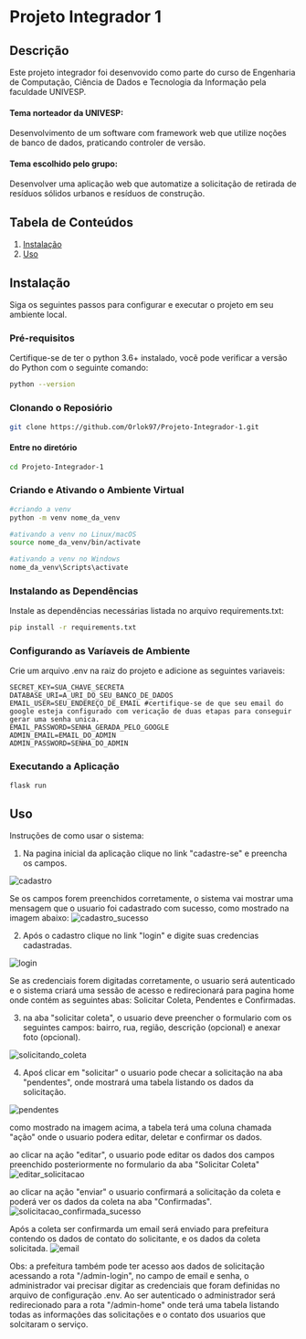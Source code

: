 # Projeto Integrador 1

## Descrição

Este projeto integrador foi desenvovido como parte do curso de Engenharia de Computação, Ciência de Dados e Tecnologia da Informação pela faculdade UNIVESP.

#### Tema norteador da UNIVESP:
Desenvolvimento de um software com framework web que utilize noções de banco de dados, praticando controler de versão.

####  Tema escolhido pelo grupo:
Desenvolver uma aplicação web que automatize a solicitação de retirada de resíduos sólidos urbanos e resíduos de construção.

## Tabela de Conteúdos
1. [Instalação](#instalação)
2. [Uso](#uso)

## Instalação

Siga os seguintes passos para configurar e executar o projeto em seu ambiente local.

### Pré-requisitos

Certifique-se de ter o python 3.6+ instalado, vocẽ pode verificar a versão do Python com o seguinte comando:
```sh
python --version
```
### Clonando o Reposiório

```sh
git clone https://github.com/Orlok97/Projeto-Integrador-1.git
```
#### Entre no diretório

```sh
cd Projeto-Integrador-1
```
### Criando e Ativando o Ambiente Virtual

```sh
#criando a venv
python -m venv nome_da_venv

#ativando a venv no Linux/macOS
source nome_da_venv/bin/activate

#ativando a venv no Windows
nome_da_venv\Scripts\activate
```

### Instalando as Dependências

Instale as dependências necessárias listada no arquivo requirements.txt:
```sh
pip install -r requirements.txt
```

### Configurando as Varíaveis de Ambiente

Crie um arquivo .env na raiz do projeto e adicione as seguintes variaveis:

```env
SECRET_KEY=SUA_CHAVE_SECRETA
DATABASE_URI=A_URI_DO_SEU_BANCO_DE_DADOS
EMAIL_USER=SEU_ENDEREÇO_DE_EMAIL #certifique-se de que seu email do google esteja configurado com vericação de duas etapas para conseguir gerar uma senha unica.
EMAIL_PASSWORD=SENHA_GERADA_PELO_GOOGLE
ADMIN_EMAIL=EMAIL_DO_ADMIN
ADMIN_PASSWORD=SENHA_DO_ADMIN
```
### Executando a Aplicação
```sh
flask run
```
## Uso

Instruções de como usar o sistema:

1. Na pagina inicial da aplicação clique no link "cadastre-se" e preencha os campos.
   
![cadastro](https://github.com/Orlok97/Projeto-Integrador-1/assets/93604560/93fbb0af-9478-407a-b41f-9365d3003844)

Se os campos forem preenchidos corretamente, o sistema vai mostrar uma mensagem que o usuario foi cadastrado com sucesso, como mostrado na imagem abaixo:
![cadastro_sucesso](https://github.com/Orlok97/Projeto-Integrador-1/assets/93604560/33a06ea3-f05f-48d9-bb68-e50620b22499)

2. Após o cadastro clique no link "login" e digite suas credencias cadastradas.

![login](https://github.com/Orlok97/Projeto-Integrador-1/assets/93604560/8af58f0a-b401-4304-ae23-94d745683f5a)

 Se as credenciais forem digitadas corretamente, o usuario será autenticado e o sistema criará uma sessão de acesso e redirecionará para pagina home onde contém as seguintes abas: Solicitar Coleta, Pendentes e Confirmadas.

 3. na aba "solicitar coleta", o usuario deve preencher o formulario com os seguintes campos: bairro, rua, região, descrição (opcional) e anexar foto (opcional).
 
![solicitando_coleta](https://github.com/Orlok97/Projeto-Integrador-1/assets/93604560/33d0a5d9-7ea0-4592-8f21-39a8c647ca9a)

4. Apoś clicar em "solicitar" o usuario pode checar a solicitação na aba "pendentes", onde mostrará uma tabela listando os dados da solicitação.

![pendentes](https://github.com/Orlok97/Projeto-Integrador-1/assets/93604560/6e1654c7-8308-4d95-b911-0f0278e8b43d)

como mostrado na imagem acima, a tabela terá uma coluna chamada "ação" onde o usuario podera editar, deletar e confirmar os dados.

ao clicar na ação "editar", o usuario pode editar os dados dos campos preenchido posteriormente no formulario da aba "Solicitar Coleta" 
![editar_solicitacao](https://github.com/Orlok97/Projeto-Integrador-1/assets/93604560/a37c864d-8e5d-46d0-9875-677e4772d22a)

ao clicar na ação "enviar" o usuario confirmará a solicitação da coleta e poderá ver os dados da coleta na aba "Confirmadas".
![solicitacao_confirmada_sucesso](https://github.com/Orlok97/Projeto-Integrador-1/assets/93604560/13a47980-e538-46e5-ac42-6c3b1f84fc30)

Após a coleta ser confirmarda um email será enviado para prefeitura contendo os dados de contato do solicitante, e os dados da coleta solicitada.
![email](https://github.com/Orlok97/Projeto-Integrador-1/assets/93604560/8a67c6c9-7003-42b3-a4a5-e3c40ca21f06)

Obs: a prefeitura também pode ter acesso aos dados de solicitação acessando a rota "/admin-login", no campo de email e senha, o administrador vai precisar digitar as credenciais que foram definidas no arquivo de configuração .env.
Ao ser autenticado o administrador será redirecionado para a rota "/admin-home" onde terá uma tabela listando todas as informações das solicitações e o contato dos usuarios que solcitaram o serviço.